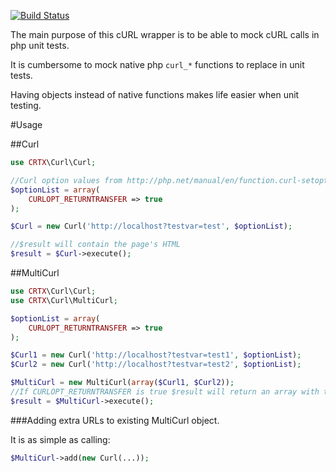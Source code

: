 [![Build Status](https://travis-ci.org/CRTX/Curl.svg?branch=master)](https://travis-ci.org/CRTX/Curl)

The main purpose of this cURL wrapper is to be able to mock cURL calls in php unit tests.

It is cumbersome to mock native php ```curl_*``` functions to replace in unit tests.

Having objects instead of native functions makes life easier when unit testing.

#Usage


##Curl

```php
use CRTX\Curl\Curl;

//Curl option values from http://php.net/manual/en/function.curl-setopt.php
$optionList = array(
    CURLOPT_RETURNTRANSFER => true
);

$Curl = new Curl('http://localhost?testvar=test', $optionList);

//$result will contain the page's HTML
$result = $Curl->execute();
```

##MultiCurl

```php
use CRTX\Curl\Curl;
use CRTX\Curl\MultiCurl;

$optionList = array(
    CURLOPT_RETURNTRANSFER => true
);

$Curl1 = new Curl('http://localhost?testvar=test1', $optionList);
$Curl2 = new Curl('http://localhost?testvar=test2', $optionList);

$MultiCurl = new MultiCurl(array($Curl1, $Curl2));
//If CURLOPT_RETURNTRANSFER is true $result will return an array with the HTML of all the pages
$result = $MultiCurl->execute();

```

###Adding extra URLs to existing MultiCurl object.

It is as simple as calling:

```php
$MultiCurl->add(new Curl(...));
```
